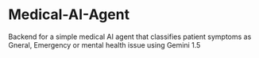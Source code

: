 # Medical-AI-Agent
Backend for a simple medical AI agent that classifies patient symptoms as Gneral, Emergency or mental health issue using Gemini 1.5 

